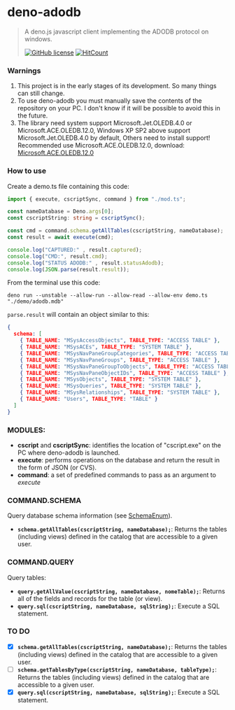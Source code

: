 # deno-adodb

> A deno.js javascript client implementing the ADODB protocol on windows.
>
> [![GitHub license](https://img.shields.io/github/license/el3um4s/deno-adodb.svg)](https://github.com/el3um4s/deno-adodb/blob/master/LICENSE)
> [![HitCount](http://hits.dwyl.com/el3um4s/deno-adodb.svg)](http://hits.dwyl.com/el3um4s/deno-adodb)

### Warnings

1. This project is in the early stages of its development. So many things can still change.
2. To use deno-adodb you must manually save the contents of the repository on your PC. I don't know if it will be possible to avoid this in the future.
3. The library need system support Microsoft.Jet.OLEDB.4.0 or Microsoft.ACE.OLEDB.12.0, Windows XP SP2 above support Microsoft.Jet.OLEDB.4.0 by default, Others need to install support! Recommended use Microsoft.ACE.OLEDB.12.0, download: [Microsoft.ACE.OLEDB.12.0](https://www.microsoft.com/en-us/download/details.aspx?id=13255)

### How to use

Create a demo.ts file containing this code:

```typescript
import { execute, cscriptSync, command } from "./mod.ts";

const nameDatabase = Deno.args[0];
const cscriptString: string = cscriptSync();

const cmd = command.schema.getAllTables(cscriptString, nameDatabase);
const result = await execute(cmd);

console.log("CAPTURED:" , result.captured);
console.log("CMD:", result.cmd);
console.log("STATUS ADODB:" , result.statusAdodb);
console.log(JSON.parse(result.result));
```

From the terminal use this code:

```shell
deno run --unstable --allow-run --allow-read --allow-env demo.ts "./demo/adodb.mdb"
```

`parse.result` will contain an object similar to this:

```json
{
  schema: [
    { TABLE_NAME: "MSysAccessObjects", TABLE_TYPE: "ACCESS TABLE" },
    { TABLE_NAME: "MSysACEs", TABLE_TYPE: "SYSTEM TABLE" },
    { TABLE_NAME: "MSysNavPaneGroupCategories", TABLE_TYPE: "ACCESS TABLE" },
    { TABLE_NAME: "MSysNavPaneGroups", TABLE_TYPE: "ACCESS TABLE" },
    { TABLE_NAME: "MSysNavPaneGroupToObjects", TABLE_TYPE: "ACCESS TABLE" },
    { TABLE_NAME: "MSysNavPaneObjectIDs", TABLE_TYPE: "ACCESS TABLE" },
    { TABLE_NAME: "MSysObjects", TABLE_TYPE: "SYSTEM TABLE" },
    { TABLE_NAME: "MSysQueries", TABLE_TYPE: "SYSTEM TABLE" },
    { TABLE_NAME: "MSysRelationships", TABLE_TYPE: "SYSTEM TABLE" },
    { TABLE_NAME: "Users", TABLE_TYPE: "TABLE" }
  ]
}
```

### MODULES:

* **cscript** and **cscriptSync**: identifies the location of "cscript.exe" on the PC where deno-adodb is launched.
* **execute**: performs operations on the database and return the result in the form of JSON (or CVS).
* **command**: a set of predefined commands to pass as an argument to _execute_

### COMMAND.SCHEMA

Query database schema information (see [SchemaEnum](https://docs.microsoft.com/en-us/sql/ado/reference/ado-api/schemaenum?redirectedfrom=MSDN&view=sql-server-ver15)).

* **`schema.getAllTables(cscriptString, nameDatabase);`**: Returns the tables (including views) defined in the catalog that are accessible to a given user.

### COMMAND.QUERY

Query tables:

* **`query.getAllValue(cscriptString, nameDatabase, nomeTable);`**: Returns all of the fields and records for the table (or view).
* **`query.sql(cscriptString, nameDatabase, sqlString);`**: Execute a SQL statement.

### TO DO

- [x] **`schema.getAllTables(cscriptString, nameDatabase);`**: Returns the tables (including views) defined in the catalog that are accessible to a given user.
- [ ] **`schema.getTablesByType(cscriptString, nameDatabase, tableType);`**: Returns the tables (including views) defined in the catalog that are accessible to a given user.
- [x] **`query.sql(cscriptString, nameDatabase, sqlString);`**: Execute a SQL statement.
